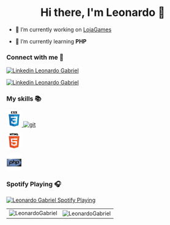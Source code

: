 <h1 align="center">Hi there, I'm Leonardo 👋</h1>

- 🔭 I’m currently working on [LojaGames](https://github.com/LeonardoGNascimento/LojaGames)

- 🌱 I’m currently learning **PHP**

<h3 align="left">Connect with me 👋</h3>

<p align="left"><a href="https://www.linkedin.com/in/leonardo-nascimento-93225717a/" target="_blank"><img src="https://img.shields.io/badge/-LinkedIn-0077B5?style=flat&logo=Linkedin&logoColor=white" alt="Linkedin Leonardo Gabriel"/></a>

<a href="https://github.com/LeonardoGNascimento"><img src="https://img.shields.io/badge/-Github-242A2D?style=flat&logo=Github&logoColor=white" alt="Linkedin Leonardo Gabriel" alt="GitHub Leonardo Gabriel" /></a></p>

<h3 align="left">My skills 📚</h3>

<p align="left"> 

<a href="https://www.w3schools.com/css/" target="_blank"> <img src="https://raw.githubusercontent.com/devicons/devicon/master/icons/css3/css3-original-wordmark.svg" alt="css3" width="40" height="40"/> </a>
<a href="https://git-scm.com/" target="_blank"> <img src="https://www.vectorlogo.zone/logos/git-scm/git-scm-icon.svg" alt="git" width="40" height="40"/> </a>
  
<a href="https://www.w3.org/html/" target="_blank"> <img src="https://raw.githubusercontent.com/devicons/devicon/master/icons/html5/html5-original-wordmark.svg" alt="html5" width="40" height="40"/> </a>
    
<a href="https://www.php.net" target="_blank"> <img src="https://raw.githubusercontent.com/devicons/devicon/master/icons/php/php-original.svg" alt="php" width="40" height="40"/> </a> </p>

<h3 align="left">Spotify Playing 🎧</h3>

<p align="left"><a href="https://open.spotify.com/user/mtsir555"><img src="https://novatorem-three-olive.vercel.app/api/spotify" alt="Leonardo Gabriel Spotify Playing" width="500" /></a></p>

<center>
  <table>
    <tr>
        <td><img align="left" src="https://github-readme-stats.vercel.app/api/top-langs?username=LeonardoGNascimento&theme=material-palenight&show_icons=true&locale=en&layout=compact" alt="LeonardoGabriel" /></td>
        <td><img align="center" src="https://github-readme-stats.vercel.app/api?username=LeonardoGNascimento&theme=material-palenight&show_icons=true&locale=en" alt="LeonardoGabriel" /></td>
    </tr>   
  </table>
</center>

